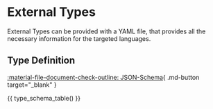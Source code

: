 # External Types

External Types can be provided with a YAML file, that provides all the necessary information for the targeted languages.


## Type Definition

[:material-file-document-check-outline: JSON-Schema](../json-schema/type_definition_schema.json){ .md-button target="_blank" }

{{ type_schema_table() }}
